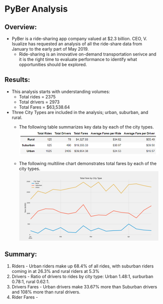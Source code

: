 # PyBer Analysis
## Overview:
*  PyBer is a ride-sharing app company valued at $2.3 billion. CEO, V. Isualize has requested an analysis of all the ride-share data from January to the early part of May 2019.  
   * Ride-sharing is an innovative on-demand transportation serivce and it is the right time to evaluate performance to identify what opportunities should be explored.
## Results: 
*  This analysis starts with understanding volumes:  
   *  Total rides = 2375
   *  Total drivers = 2973
   *  Total Fares = $63,538.64
*  Three City Types are included in the analysis; urban, suburban, and rural.  
   *  The following table summarizes key data by each of the city types. 
![](/analysis/PyBer_data_summary.png)

   *  The following multiline chart demonstrates total fares by each of the city types.
![](/analysis/PyBer_fare_summary.png)
## Summary: 
1.  Riders - Urban riders make up 68.4% of all rides, with suburban riders coming in at 26.3% and rural riders at 5.3%
2.  Drivers - Ratio of drivers to rides by city type:   Urban 1.48:1, surburban 0.78:1, rural 0.62:1.  
3.  Drivers Fares - Urban drivers make 33.67% more than Suburban drivers and 108% more than rural drivers.
4.  Rider Fares - 
